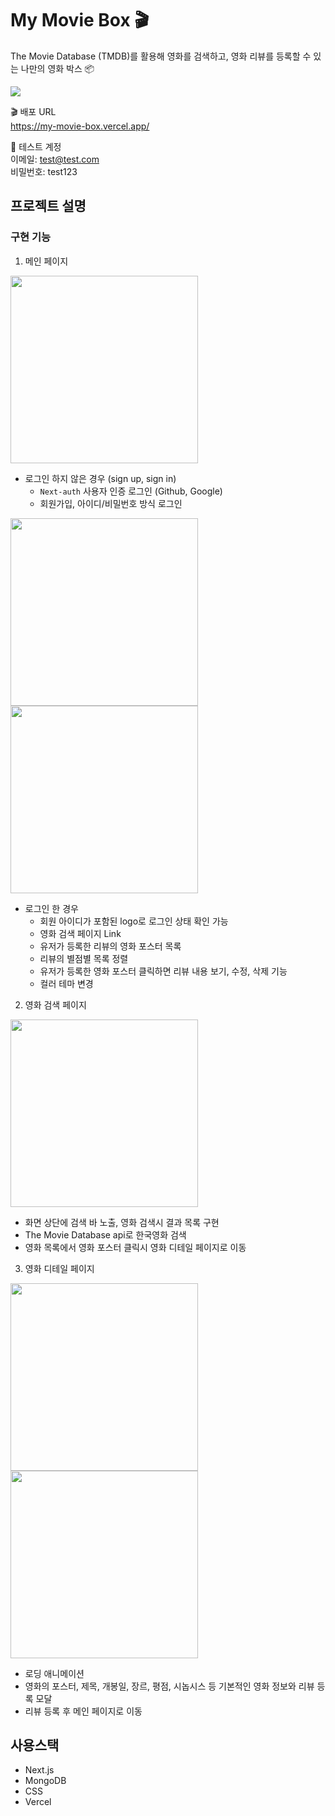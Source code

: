 # My Movie Box 🎬
The Movie Database (TMDB)를 활용해 영화를 검색하고, 영화 리뷰를 등록할 수 있는 나만의 영화 박스 📦  

![](https://velog.velcdn.com/images/jinajung/post/115de64d-2b66-4b44-bc41-d1453f7d44a8/image.png)

🎬 배포 URL <br/>
https://my-movie-box.vercel.app/

📌 테스트 계정 <br/>
이메일: test@test.com <br/>
비밀번호: test123 

## 프로젝트 설명 
### 구현 기능 
1. 메인 페이지 

<img width="300" src="https://velog.velcdn.com/images/jinajung/post/8f58427f-e8e1-4491-a0dd-9dbc7581a2a3/image.png"/>

- 로그인 하지 않은 경우 (sign up, sign in)
    - `Next-auth` 사용자 인증 로그인 (Github, Google)
    -  회원가입, 아이디/비밀번호 방식 로그인 

<img width="300" src="https://velog.velcdn.com/images/jinajung/post/115de64d-2b66-4b44-bc41-d1453f7d44a8/image.png"/><img width="300" src="https://velog.velcdn.com/images/jinajung/post/c6a94a3b-a279-42ec-b017-0df24e86ed6d/image.png"/>

-  로그인 한 경우
    - 회원 아이디가 포함된 logo로 로그인 상태 확인 가능 
    - 영화 검색 페이지 Link
    - 유저가 등록한 리뷰의 영화 포스터 목록
    - 리뷰의 별점별 목록 정렬 
    - 유저가 등록한 영화 포스터 클릭하면 리뷰 내용 보기, 수정, 삭제 기능
    - 컬러 테마 변경   

2. 영화 검색 페이지 

<img width="300" src="https://velog.velcdn.com/images/jinajung/post/2b421caa-4138-4129-b3ea-2c5b01747fab/image.png"/>

- 화면 상단에 검색 바 노출, 영화 검색시 결과 목록 구현 
- The Movie Database api로 한국영화 검색 
- 영화 목록에서 영화 포스터 클릭시 영화 디테일 페이지로 이동 

3. 영화 디테일 페이지 

<img width="300" src="https://velog.velcdn.com/images/jinajung/post/30b0b716-4394-4f87-8d92-38b7bbe8d95f/image.png"/>
<img width="300" src="https://velog.velcdn.com/images/jinajung/post/6dd6ef86-dc1a-4dfa-8c11-88a5cc87f853/image.png"/>

- 로딩 애니메이션 
- 영화의 포스터, 제목, 개봉일, 장르, 평점, 시놉시스 등 기본적인 영화 정보와 리뷰 등록 모달 
- 리뷰 등록 후 메인 페이지로 이동 

## 사용스택
- Next.js
- MongoDB
- CSS
- Vercel
